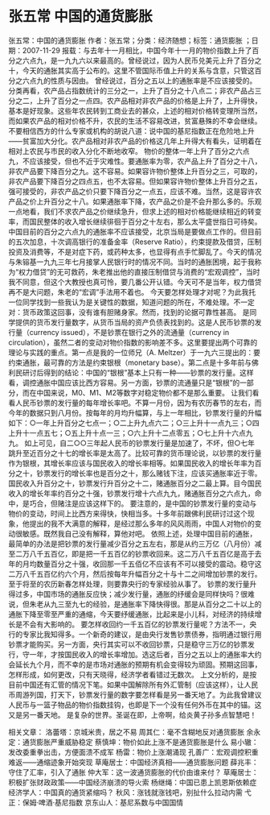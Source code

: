 # 张五常  中国的通货膨胀

张五常：中国的通货膨胀
作者：张五常；分类：经济随想；标签：通货膨胀 ；日期：2007-11-29
报载：与去年十一月相比，中国今年十一月的物价指数上升了百分之六点九，是一九九六以来最高的。曾经说过，因为人民币兑美元上升了百分之十，今天的通胀其实高于公布的。这里不管国际币值上升的关系与含意，只管这百分之六点九的性质与因由。
曾经说过，百分之五以上的通胀率是不应该接受的。分类再看，农产品占指数统计的三分之一，上升了百分之十八点二；非农产品占三分之二，上升了百分之一点四。农产品相对非农产品的价格是上升了，上升得快，基本是好现象。这些年农民转到工商业去的甚众，上述的相对价格转变理所当然，而如果农产品的相对价格不升，农民的生活不容易改进，贫富悬殊的不幸会继续。不要相信西方的什么专家或机构的胡说八道：说中国的基尼指数正在危险地上升——贫富加大分化。农产品相对非农产品的价格这几年上升得大有看头，证明着在相对上农民与市民的收入分化不断地收窄。
物价的整体一年上升了百分之六点九，不应该接受，但也不近于灾难性。要通胀率为零，农产品上升了百分之十八，非农产品要下降百分之九。这不容易。如果容许物价整体上升百分之三，可取的，非农产品要下降百分之四点五，也不太容易。但如果容许物价整体上升百分之五，强可接受的，非农产品之价只要下降百分之一点五，应该不难。当然，这是容许农产品之价上升百分之十八。如果通胀率下降，农产品之价是不会升那么多的。乐观一点地看，我们不求农产品之价继续急升，但求上述的相对价格能继续相近的转变率，而国民整体的收入增长继续徘徊于百分之十左右，那么太平盛世指日可待矣。
中国目前的百分之六点九的通胀率不应该接受，北京当局是要做点工作的。但目前的五次加息，十次调高银行的准备金率（Reserve Ratio），约束提款及借贷，压制投资及消费等，不是对症下药，或药种太多，也显得有点手忙脚乱了。今天的情况与朱镕基一九九三年七月接掌人民银行时的情况不同。当时的通胀困境，起于我称为“权力借贷”的无可救药，朱老推出他的直接压制借贷与消费的“宏观调控”，当时我不同意，但这个大教授也真可怜，要几番公开认错。今天可不是当年，权力借贷再不是大问题，朱老的“宏调”手法用不着也。
今天要怎样处理才对呢？为此我托一位同学找到一些我认为是关键性的数据，知道问题的所在，不难处理。不一定对：货币政策这回事，没有谁有胆赌身家。然而，找到的论据可靠性甚高。
是同学提供的货币发行量数字，从货币当局的资产负债表找到的。这是人民币钞票的发行量（currency issued），不是钞票在银行之外的流通量（currency in circulation），虽然二者的变动对物价指数的影响差不多。这里要提出两个可靠的理论与实践的重点。第一点是我的一位师兄（A. Meltzer）于一九六三提出的：要约束通胀，最可靠的方法是约束银根（monetary base）。第二点是十多年前与佛利民研讨后得到的结论：中国的“银根”基本上只有一种——钞票的发行量。这样看，调控通胀中国应该比西方容易。另一方面，钞票的流通量只是“银根”的一部分，而在中国来说，M0、M1、M2等数字对稳定物价都不是那么重要。
让我们看看人民币钞票的发行量的每年增长率吧。不算一月份，因为有农历春节的左右，而今年的数据只到八月份。按每年的月均升幅算，与上一年相比，钞票发行量的升幅如下：○一年上升百分之七点一；○二上升九点六二；○三上升十一点九三；○四上升十一点五七；○五上升十点一三；○六上升十二点零五；○七上升十六点九九。
如上可见，自二○○三年起人民币的钞票发行量是加速了，不坏，但○七年跳升至近百分之十七的增长率是太高了。比较可靠的货币理论说，以钞票的发行量作为银根，其增长率应该与国民收入的增长率相等。如果国民收入的增长年率为百分之十，钞票发行的增长率也是百分之十，那么赌钱下注，应该买通胀率近于零。国民收入升百分之十，钞票发行升百分之十二，赌通胀百分之二最上算。目今国民收入的增长年率约百分之十强，钞票发行增十六点九九，赌通胀百分之六点九，命中，是巧合，但赌注是应该这样下的。
要注意的，是中国的钞票发行量的变动与物价的变动，时间上比西方来得快，快相当多。十多年前跟佛利民研讨过这个现象，他提出的我不大满意的解释，是经过那么多年的风风雨雨，中国人对物价的变动很敏感。既然我自己没有解释，算他对吧。
依照上述，处理中国目前的通胀，最简单的办法是把钞票的发行量减少百分之五左右，那是从约三万亿（八月份）减至二万八千五百亿，即是把一千五百亿的钞票收回来。这二万八千五百亿是高于去年的月均数量百分之十强，收回那一千五佰亿不应该有不可以接受的震动。稳守这二万八千五百亿约六个月，然后按每年升幅百分之十与十二之间增加钞票的发行。至于将至的农历新春怎样处理，则要靠央行的专家经验从事了。
钞票的发行量升得过多，中国市场的通胀反应快；减少发行量，通胀的纾缓会是同样快吗？很难说，但朱老从九三至九七的经验，是通胀率下降快得很。那是从百分之二十以上的通胀下降至零至严重的通缩，今天要纾缓通胀，比起来是小儿科，对经济的持续增长是不会有大影响的。
要怎样收回约一千五百亿的钞票发行量呢？方法不一，央行的专家比我知得多。一个新奇的建议，是由央行发售钞票债券，指明通过银行用钞票才能购买。另一方面，央行其实可以不收回钞票，只是稳守三万亿的钞票发行，守一年，才按国民收入的增长率增加。选这后者，百分之五以上的通胀率大约会延长九个月，而不幸的是市场对通胀的预期有机会变得较为顽固。预期这回事，怎样形成，如何更改，只有天晓得，经济学者看错过无数次。
上文分析的，是按目前中国还有汇管的情况下笔。如果中国解除所有外汇管制（应该这样），让人民币周游列国，打天下，钞票发行量的数字要怎样看是另一番天地了。为此我曾建议人民币与一篮子物品的物价指数挂钩，也即是下一个没有任何外币在其中的锚。这又是另一番天地。
是复杂的世界。圣诞在即，上帝啊，给炎黄子孙多点智慧吧！

相关文章：
洛蕾塔：京城米贵，居之不易
周其仁：毫不含糊地反对通货膨胀
余永定：通货膨胀严重威胁稳定
蔡慎坤：物价如此上涨不是通货膨胀是什么
易小辙：发改委重拳出击，方便面溃不成军
杨雷：物价上涨潮涌现
孔善广：宏观调控积重难返——通缩迹象开始突现
草庵居士：中国经济真相——通货膨胀问题
薛兆丰：守住了汇率，引入了通胀
仲大军：这一波通货膨胀的代价由谁来付？
草庵居士：积极扩张财政政策——中国经济崩溃的导火索
杨继绳：中国已患上凯恩斯依赖症
经济学人：中国真的通货紧缩吗？
秋风：涨钱就涨钱吧，别扯什么拉动内需
弋正：保姆·啤酒·基尼指数
京东山人：基尼系数与中国国情